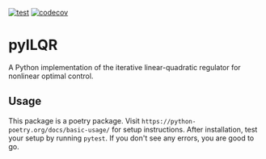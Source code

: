 [![test](https://github.com/lassepe/pyILQR/actions/workflows/ci.yml/badge.svg)](https://github.com/lassepe/pyILQR/actions/workflows/ci.yml)
[![codecov](https://codecov.io/gh/lassepe/pyILQR/branch/main/graph/badge.svg?token=RFOqbIbGQK)](https://codecov.io/gh/lassepe/pyILQR)

# pyILQR

A Python implementation of the iterative linear-quadratic regulator for nonlinear optimal control.

## Usage

This package is a poetry package. Visit `https://python-poetry.org/docs/basic-usage/` for setup instructions.
After installation, test your setup by running `pytest`. If you don't see any errors, you are good to go.
